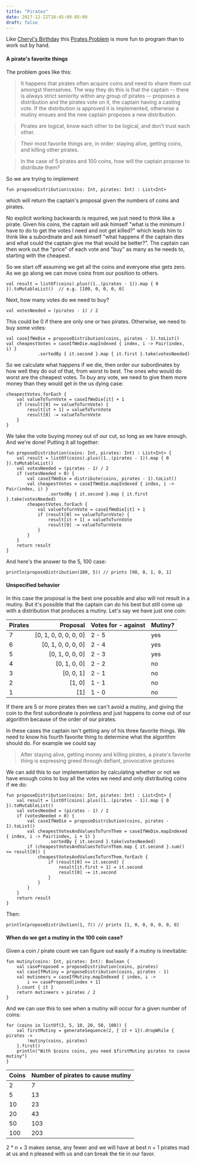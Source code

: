 ```yaml
---
title: "Pirates"
date: 2017-12-22T16:45:09-05:00
draft: false
---
```


Like [Cheryl's Birthday](https://snakey1980.github.io/posts/cheryl/) this [Pirates Problem](https://en.wikipedia.org/wiki/Pirate_game) is more fun to program than to work out by hand.  

#### A pirate's favorite things

The problem goes like this: 

> It happens that pirates often acquire coins and need to share them out amongst themselves.  The way they do this is that the captain -- there is always strict seniority within any group of pirates -- proposes a distribution and the pirates vote on it, the captain having a casting vote.  If the distribution is approved it is implemented, otherwise a mutiny ensues and the new captain proposes a new distribution.  

> Pirates are logical, know each other to be logical, and don't trust each other.

> Their most favorite things are, in order: staying alive, getting coins, and killing other pirates.

> In the case of 5 pirates and 100 coins, how will the captain propose to distribute them?

So we are trying to implement

    fun proposeDistribution(coins: Int, pirates: Int) : List<Int>

which will return the captain's proposal given the numbers of coins and pirates. 

No explicit working backwards is required, we just need to think like a pirate.  Given his coins, the captain will ask himself "what is the minimum I have to do to get the votes I need and not get killed?" which leads him to think like a subordinate and ask himself "what happens if the captain dies and what could the captain give me that would be better?".  The captain can then work out the "price" of each vote and "buy" as many as he needs to, starting with the cheapest.

So we start off assuming we get all the coins and everyone else gets zero.  As we go along we can move coins from our position to others.

    val result = listOf(coins).plus((1..(pirates - 1)).map { 0 }).toMutableList()  // e.g. [100, 0, 0, 0, 0]
    
Next, how many votes do we need to buy?

    val votesNeeded = (pirates - 1) / 2
    
This could be 0 if there are only one or two pirates.  Otherwise, we need to buy some votes:

    val caseIfWeDie = proposeDistribution(coins, pirates - 1).toList()
    val cheapestVotes = caseIfWeDie.mapIndexed { index, i -> Pair(index, i) }
                .sortedBy { it.second }.map { it.first }.take(votesNeeded)
    
So we calculate what happens if we die, then order our subordinates by how well they do out of that, from worst to best.  The ones who would do worst are the cheapest votes.  To buy any vote, we need to give them more money than they would get in the us dying case:

    cheapestVotes.forEach {
        val valueToTurnVote = caseIfWeDie[it] + 1
        if (result[0] >= valueToTurnVote) {
            result[it + 1] = valueToTurnVote
            result[0] -= valueToTurnVote
        }
    }    
    
We take the vote buying money out of our cut, so long as we have enough.  And we're done!  Putting it all together:

    fun proposeDistribution(coins: Int, pirates: Int) : List<Int> {
        val result = listOf(coins).plus((1..(pirates - 1)).map { 0 }).toMutableList()
        val votesNeeded = (pirates - 1) / 2
        if (votesNeeded > 0) {
            val caseIfWeDie = distribute(coins, pirates - 1).toList()
            val cheapestVotes = caseIfWeDie.mapIndexed { index, i -> Pair(index, i) }
                    .sortedBy { it.second }.map { it.first }.take(votesNeeded)
            cheapestVotes.forEach {
                val valueToTurnVote = caseIfWeDie[it] + 1
                if (result[0] >= valueToTurnVote) {
                    result[it + 1] = valueToTurnVote
                    result[0] -= valueToTurnVote
                }
            }
        }
        return result
    }
    
And here's the answer to the 5, 100 case:

    println(proposeDistribution(100, 5)) // prints [98, 0, 1, 0, 1]
    
#### Unspecified behavior    
    
In this case the proposal is the best one possible and also will not result in a mutiny.  But it's possible that the captain can do his best but still come up with a distribution that produces a mutiny.  Let's say we have just one coin:

<table>
<thead>
<tr>
<th>Pirates</th>
<th style="text-align:right">Proposal</th>
<th>Votes for - against</th>
<th>Mutiny?</th>
</tr>
</thead>

<tbody>

<tr>
<td>7</td>
<td style="text-align:right">[0, 1, 0, 0, 0, 0, 0]</td>
<td>2 - 5</td>
<td>yes</td>
</tr>

<tr>
<td>6</td>
<td style="text-align:right">[0, 1, 0, 0, 0, 0]</td>
<td>2 - 4</td>
<td>yes</td>
</tr>

<tr>
<td>5</td>
<td style="text-align:right">[0, 1, 0, 0, 0]</td>
<td>2 - 3</td>
<td>yes</td>
</tr>

<tr>
<td>4</td>
<td style="text-align:right">[0, 1, 0, 0]</td>
<td>2 - 2</td>
<td>no</td>
</tr>

<tr>
<td>3</td>
<td style="text-align:right">[0, 0, 1]</td>
<td>2 - 1</td>
<td>no</td>
</tr>

<tr>
<td>2</td>
<td style="text-align:right">[1, 0]</td>
<td>1 - 1</td>
<td>no</td>
</tr>

<tr>
<td>1</td>
<td style="text-align:right">[1]</td>
<td>1 - 0</td>
<td>no</td>
</tr>
</tbody>
</table>

If there are 5 or more pirates then we can't avoid a mutiny, and giving the coin to the first subordinate is pointless and just happens to come out of our algorithm because of the order of our pirates.

In these cases the captain isn't getting any of his three favorite things.  We need to know his fourth favorite thing to determine what the algorithm should do.  For example we could say

> After staying alive, getting money and killing pirates, a pirate's favorite thing is expressing greed through defiant, provocative gestures

We can add this to our implementation by calculating whether or not we have enough coins to buy all the votes we need and only distributing coins if we do:

    fun proposeDistribution(coins: Int, pirates: Int) : List<Int> {
        val result = listOf(coins).plus((1..(pirates - 1)).map { 0 }).toMutableList()
        val votesNeeded = (pirates - 1) / 2
        if (votesNeeded > 0) {
            val caseIfWeDie = proposeDistribution(coins, pirates - 1).toList()
            val cheapestVotesAndValuesToTurnThem = caseIfWeDie.mapIndexed { index, i -> Pair(index, i + 1) }
                    .sortedBy { it.second }.take(votesNeeded)
            if (cheapestVotesAndValuesToTurnThem.map { it.second }.sum() <= result[0]) {
                cheapestVotesAndValuesToTurnThem.forEach {
                    if (result[0] >= it.second) {
                        result[it.first + 1] = it.second
                        result[0] -= it.second
                    }
                }
            }
        }
        return result
    }
    
Then:

    println(proposeDistribution(1, 7)) // prints [1, 0, 0, 0, 0, 0, 0]
    
#### When do we get a mutiny in the 100 coin case?    
    
Given a coin / pirate count we can figure out easily if a mutiny is inevitable:

    fun mutiny(coins: Int, pirates: Int): Boolean {
        val caseProposed = proposeDistribution(coins, pirates)
        val caseIfMutiny = proposeDistribution(coins, pirates - 1)
        val mutineers = caseIfMutiny.mapIndexed { index, i ->
            i >= caseProposed[index + 1]
        }.count { it }
        return mutineers > pirates / 2
    }
    
And we can use this to see when a mutiny will occur for a given number of coins:

    for (coins in listOf(2, 5, 10, 20, 50, 100)) {
        val firstMutiny = generateSequence(2, { it + 1}).dropWhile { pirates ->
            !mutiny(coins, pirates)
        }.first()
        println("With $coins coins, you need $firstMutiny pirates to cause mutiny")
    }
    
Coins    |   Number of pirates to cause mutiny
---------|------------------------------------
2        | 7
5        | 13
10       | 23
20       | 43
50       | 103
100      | 203

2 * n + 3 makes sense, any fewer and we will have at best n + 1 pirates mad at us and n pleased with us and can break the tie in our favor.
